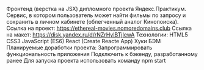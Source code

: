 Фронтенд (верстка на JSX) дипломного проекта Яндекс.Практикум.
Сервис, в котором пользователь может найти фильмы по запросу и сохранить в личном кабинете (облегченный аналог Кинопоиска).
Ссылка на проект: https://ethereal-movies.nomoredomains.club
Ссылка на макет: https://disk.yandex.ru/d/rNZrHylBTjIewA
Технологии:
HTML5
CSS3
JavaScript (ES6)
React (Create Reacte App)
Хуки
БЭМ
Планируемые доработки проекта:
Запрограммировать функциональность приложения
Подключить к бэкенду, разработанному ранее
Для запуска проекта использовать команду npm start